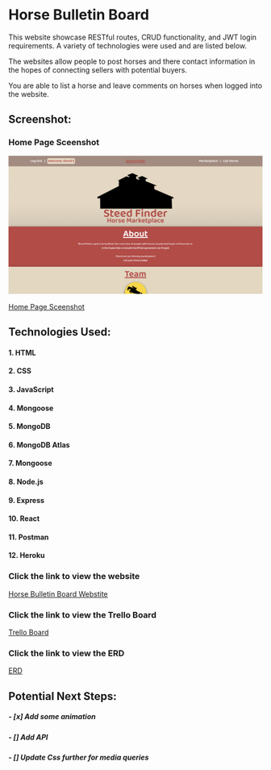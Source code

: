 # **Horse Bulletin Board**

This website showcase RESTful routes, CRUD functionality, and JWT login requirements. A variety of technologies were used and are listed below.

The websites allow people to post horses and there contact information in the hopes of connecting sellers with potential buyers.

You are able to list a horse and leave comments on horses when logged into the website.

## Screenshot:

### Home Page Sceenshot
![Home Page Sceenshot](./screenshots/homepageScreenshot.png)

[Home Page Sceenshot](https://imgur.com/nbhFggL)



## Technologies Used: 

#### 1. HTML
#### 2. CSS
#### 3. JavaScript
#### 4. Mongoose
#### 5. MongoDB
#### 6. MongoDB Atlas
#### 7. Mongoose
#### 8. Node.js
#### 9. Express
#### 10. React
#### 11. Postman
#### 12. Heroku


### Click the link to view the website
[Horse Bulletin Board Webstite](https://horse-bulletin-board.herokuapp.com/) 

### Click the link to view the Trello Board
[Trello Board](https://trello.com/b/QQgGKAnE/ga-project-4)

### Click the link to view the ERD
[ERD](https://app.lucidchart.com/invitations/accept/754f604d-817c-4b95-9d01-6a7b38a1ef31)

## Potential Next Steps: 

##### - [x] Add some animation
##### - [] Add API
##### - [] Update Css further for media queries
